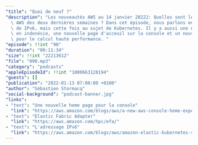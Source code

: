 ```yaml
---
"title": "Quoi de neuf ?"
"description": "Les nouveautés AWS au 14 janvier 20222: Quelles sont les nouveautés\
  \ AWS des deux dernières semaines ? Dans cet épisode, nous parlons encore une fois\
  \ de IPv6, mais cette fois au sujet de Kubernetes. Il y a aussi une nouvelle région\
  \ en indonésie, une nouvelle page d'acceuil sur la console et un nouveau type d'instance\
  \ pour le calcul haute performance. "
"episode": !!int "90"
"duration": "00:11:34"
"size": !!int "22213612"
"file": "090.mp3"
"category": "podcasts"
"appleEpisodeId": !!int "1000663120194"
"guests": []
"publication": "2022-01-13 07:00:00 +0100"
"author": "Sébastien Stormacq"
"social-background": "podcast-banner.jpg"
"links":
- "text": "Une nouvelle home page pour la console"
  "link": "https://aws.amazon.com/blogs/aws/a-new-aws-console-home-experience/"
- "text": "Elastic Fabric Adapter"
  "link": "https://aws.amazon.com/hpc/efa/"
- "text": "L'adressage IPv6"
  "link": "https://aws.amazon.com/blogs/aws/amazon-elastic-kubernetes-service-adds-ipv6-networking/"
---
```

